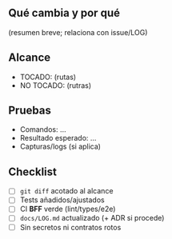 ## Qué cambia y por qué
(resumen breve; relaciona con issue/LOG)

## Alcance
- TOCADO: (rutas)
- NO TOCADO: (rutras)

## Pruebas
- Comandos: …
- Resultado esperado: …
- Capturas/logs (si aplica)

## Checklist
- [ ] `git diff` acotado al alcance
- [ ] Tests añadidos/ajustados
- [ ] CI **BFF** verde (lint/types/e2e)
- [ ] `docs/LOG.md` actualizado (+ ADR si procede)
- [ ] Sin secretos ni contratos rotos